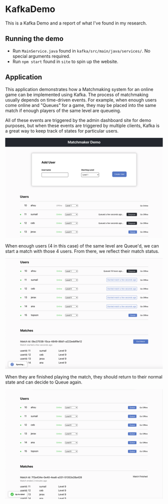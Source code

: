 # KafkaDemo

This is a Kafka Demo and a report of what I've found in my research.

## Running the demo

- Run `MainService.java` found in `kafka/src/main/java/services/`. No special arguments required.
- Run `npm start` found in `site` to spin up the website.

## Application

This application demonstrates how a Matchmaking system for an online game can be implemented using Kafka.
The process of matchmaking usually depends on time-driven events. For example, when enough users come online and "Queues" for a game, they may be placed into the same match if enough players of the same level are queueing.

All of these events are triggered by the admin dashboard site for demo purposes, but when these events are triggered by multiple clients, Kafka is a great way to keep track of states for particular users.

![SCREENSHOT_1](images/screenshot1.png)

When enough users (4 in this case) of the same level are Queue'd, we can start a match with those 4 users. From there, we reflect their match status.

![SCREENSHOT_2](images/screenshot2.png)

When they are finished playing the match, they should return to their normal state and can decide to Queue again.

![SCREENSHOT_3](images/screenshot3.png)
